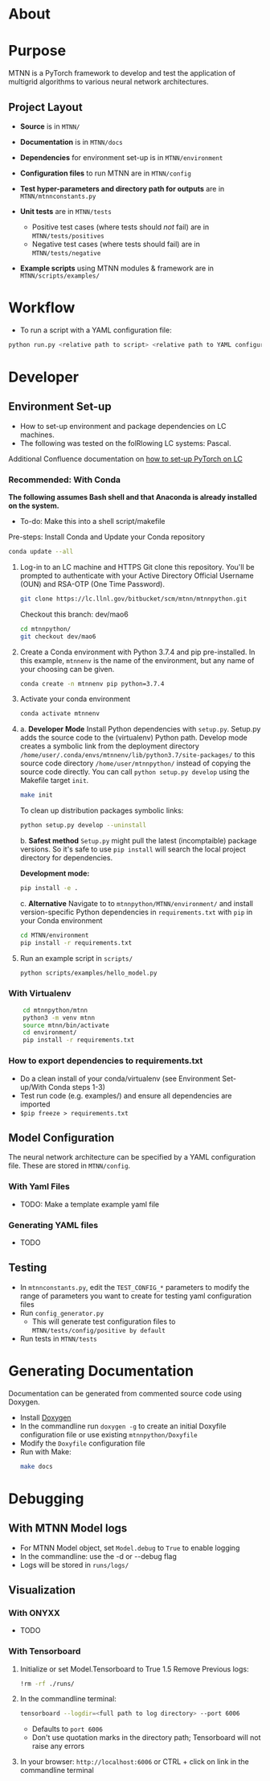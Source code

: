About
==============================================
# Purpose 
MTNN is a PyTorch framework to develop and test the application of multigrid algorithms to various neural network architectures.

## Project Layout

* **Source** is in `MTNN/`
* **Documentation** is in `MTNN/docs`
* **Dependencies** for environment set-up is in `MTNN/environment`
* **Configuration files** to run MTNN are in `MTNN/config`
  
* **Test hyper-parameters and directory path for outputs** are in `MTNN/mtnnconstants.py`
* **Unit tests** are in `MTNN/tests`
    * Positive test cases (where tests should *not* fail) are in `MTNN/tests/positives`
    * Negative test cases (where tests should fail) are in `MTNN/tests/negative`
* **Example scripts** using MTNN modules & framework are in `MTNN/scripts/examples/`

# Workflow 
* To run a script with a YAML configuration file: 
```bash
python run.py <relative path to script> <relative path to YAML configuration file>
```

# Developer
## Environment Set-up
* How to set-up environment and package dependencies on LC machines.
* The following was tested on the folRlowing LC systems: Pascal. 

Additional Confluence documentation on [how to set-up PyTorch on LC](https://lc.llnl.gov/confluence/display/LC/PyTorch+in+LC)

### Recommended: With Conda 
**The following assumes Bash shell and that Anaconda is already installed on the system.** 
* To-do: Make this into a shell script/makefile

Pre-steps: Install Conda and Update your Conda repository

```bash
conda update --all
```

1. Log-in to an LC machine and HTTPS Git clone this repository. You'll be prompted to authenticate with your Active Directory Official Username (OUN) and RSA-OTP (One Time Password).

    ```bash
    git clone https://lc.llnl.gov/bitbucket/scm/mtnn/mtnnpython.git
    ```

    Checkout this branch: dev/mao6

    ```bash
    cd mtnnpython/
    git checkout dev/mao6
    ```

2. Create a Conda environment with  Python 3.7.4 and pip pre-installed.  In this example, `mtnnenv` is the name of the environment, but any name of your choosing can be given.

    ```bash
    conda create -n mtnnenv pip python=3.7.4
    ```

3. Activate your conda environment

    ```bash
    conda activate mtnnenv
    ```

4. a. **Developer Mode** Install Python dependencies with `setup.py`. Setup.py adds the source code to the (virtualenv) Python path. 
Develop mode creates a symbolic link from the deployment directory `/home/user/.conda/envs/mtnnenv/lib/python3.7/site-packages/` 
to this source code directory `/home/user/mtnnpython/` instead of copying the source code directly. You can call `python setup.py develop` using the Makefile target `init`.
    
    ```bash
    make init
    ```

    To clean up distribution packages symbolic links:

    ```bash
    python setup.py develop --uninstall
    ```

    b. **Safest method**  `Setup.py` might pull the latest (incomptaible) package versions. So it's safe to use `pip install` will search the local project directory for dependencies. 

    **Development mode:**

    ```bash
    pip install -e .
    ```

    c. **Alternative** Navigate to to `mtnnpython/MTNN/environment/` and install version-specific Python dependencies in `requirements.txt` with `pip` in your Conda environment

    ```bash
    cd MTNN/environment
    pip install -r requirements.txt
    ```
  

5. Run an example script in `scripts/`

    ```bash
    python scripts/examples/hello_model.py
    ```


### With Virtualenv

```bash
    cd mtnnpython/mtnn
    python3 -m venv mtnn
    source mtnn/bin/activate
    cd environment/
    pip install -r requirements.txt
```

### How to export dependencies to requirements.txt

* Do a clean install of your conda/virtualenv (see Environment Set-up/With Conda steps 1-3)
* Test run code (e.g. examples/) and ensure all dependencies are imported 
* `$pip freeze > requirements.txt`


## Model Configuration 
The neural network architecture can be specified by a YAML configuration file. These are stored in `MTNN/config`.

### With Yaml Files

* TODO: Make a template example yaml file
### Generating YAML files 
 * TODO

## Testing

* In `mtnnconstants.py`, edit the `TEST_CONFIG_*` parameters to modify the range of parameters you want to
 create for testing yaml configuration files
* Run `config_generator.py`
    * This will generate test configuration files to `MTNN/tests/config/positive by default`
* Run tests in `MTNN/tests`


# Generating Documentation 
Documentation can be generated from commented source code using Doxygen. 

* Install [Doxygen](http://www.doxygen.nl/manual/install.html)
* In the commandline run `doxygen -g` to create an initial Doxyfile configuration file or use existing `mtnnpython/Doxyfile`
* Modify the `Doxyfile` configuration file  
* Run with Make:
     ```bash 
    make docs 
     ```

# Debugging 

## With MTNN Model logs
* For  MTNN Model object, set `Model.debug` to `True` to enable logging
* In the commandline: use the -d or --debug flag 
* Logs will be stored in  `runs/logs/`

## Visualization
### With ONYXX 
 * TODO 
### With Tensorboard
1. Initialize or set Model.Tensorboard to True
1.5 Remove Previous logs:

    ```bash
    !rm -rf ./runs/
    ```

2. In the commandline terminal:

    ```bash
    tensorboard --logdir=<full path to log directory> --port 6006
    ```

    * Defaults to `port 6006`
    * Don't use quotation marks in the directory path; Tensorboard will not raise any errors
3. In your browser:  `http://localhost:6006` or CTRL + click on link in the commandline terminal


